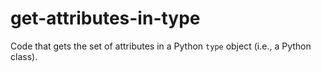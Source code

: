 # get-attributes-in-type
Code that gets the set of attributes in a Python `type` object (i.e., a Python class).
